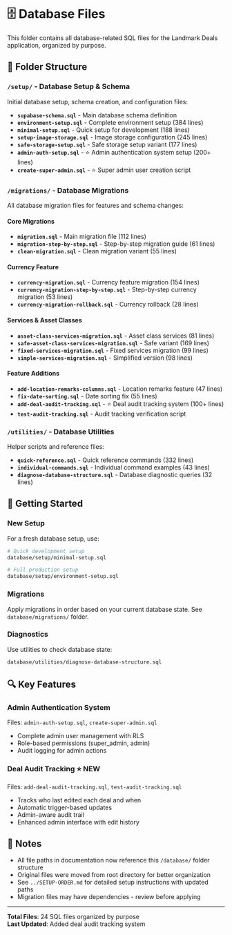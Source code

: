 # 🗄️ Database Files

This folder contains all database-related SQL files for the Landmark Deals application, organized by purpose.

## 📁 Folder Structure

### `/setup/` - Database Setup & Schema
Initial database setup, schema creation, and configuration files:

- **`supabase-schema.sql`** - Main database schema definition
- **`environment-setup.sql`** - Complete environment setup (384 lines)
- **`minimal-setup.sql`** - Quick setup for development (188 lines)
- **`setup-image-storage.sql`** - Image storage configuration (245 lines)
- **`safe-storage-setup.sql`** - Safe storage setup variant (177 lines)
- **`admin-auth-setup.sql`** - ⭐ Admin authentication system setup (200+ lines)
- **`create-super-admin.sql`** - ⭐ Super admin user creation script

### `/migrations/` - Database Migrations
All database migration files for features and schema changes:

#### Core Migrations
- **`migration.sql`** - Main migration file (112 lines)
- **`migration-step-by-step.sql`** - Step-by-step migration guide (61 lines)
- **`clean-migration.sql`** - Clean migration variant (55 lines)

#### Currency Feature
- **`currency-migration.sql`** - Currency feature migration (154 lines)
- **`currency-migration-step-by-step.sql`** - Step-by-step currency migration (53 lines)
- **`currency-migration-rollback.sql`** - Currency rollback (28 lines)

#### Services & Asset Classes
- **`asset-class-services-migration.sql`** - Asset class services (81 lines)
- **`safe-asset-class-services-migration.sql`** - Safe variant (169 lines)
- **`fixed-services-migration.sql`** - Fixed services migration (99 lines)
- **`simple-services-migration.sql`** - Simplified version (98 lines)

#### Feature Additions
- **`add-location-remarks-columns.sql`** - Location remarks feature (47 lines)
- **`fix-date-sorting.sql`** - Date sorting fix (55 lines)
- **`add-deal-audit-tracking.sql`** - ⭐ Deal audit tracking system (100+ lines)
- **`test-audit-tracking.sql`** - Audit tracking verification script

### `/utilities/` - Database Utilities
Helper scripts and reference files:

- **`quick-reference.sql`** - Quick reference commands (332 lines)
- **`individual-commands.sql`** - Individual command examples (43 lines)
- **`diagnose-database-structure.sql`** - Database diagnostic queries (32 lines)

## 🚀 Getting Started

### **New Setup**
For a fresh database setup, use:
```bash
# Quick development setup
database/setup/minimal-setup.sql

# Full production setup  
database/setup/environment-setup.sql
```

### **Migrations**
Apply migrations in order based on your current database state. See `database/migrations/` folder.

### **Diagnostics**
Use utilities to check database state:
```bash
database/utilities/diagnose-database-structure.sql
```

## 🔍 Key Features

### **Admin Authentication System** 
Files: `admin-auth-setup.sql`, `create-super-admin.sql`
- Complete admin user management with RLS
- Role-based permissions (super_admin, admin)
- Audit logging for admin actions

### **Deal Audit Tracking** ⭐ NEW
Files: `add-deal-audit-tracking.sql`, `test-audit-tracking.sql`
- Tracks who last edited each deal and when
- Automatic trigger-based updates
- Admin-aware audit trail
- Enhanced admin interface with edit history

## 📝 Notes

- All file paths in documentation now reference this `/database/` folder structure
- Original files were moved from root directory for better organization
- See `../SETUP-ORDER.md` for detailed setup instructions with updated paths
- Migration files may have dependencies - review before applying

---

**Total Files**: 24 SQL files organized by purpose  
**Last Updated**: Added deal audit tracking system 